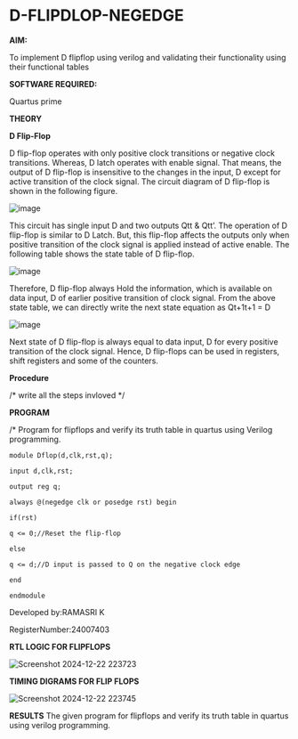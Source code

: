 # D-FLIPDLOP-NEGEDGE

**AIM:**

To implement  D flipflop using verilog and validating their functionality using their functional tables

**SOFTWARE REQUIRED:**

Quartus prime

**THEORY**

**D Flip-Flop**

D flip-flop operates with only positive clock transitions or negative clock transitions. Whereas, D latch operates with enable signal. That means, the output of D flip-flop is insensitive to the changes in the input, D except for active transition of the clock signal. The circuit diagram of D flip-flop is shown in the following figure.

![image](https://github.com/naavaneetha/D-FLIPDLOP-NEGEDGE/assets/154305477/48c81fe8-bc3f-40e7-95e2-519fc155ad51)

This circuit has single input D and two outputs Qtt & Qtt’. The operation of D flip-flop is similar to D Latch. But, this flip-flop affects the outputs only when positive transition of the clock signal is applied instead of active enable. The following table shows the state table of D flip-flop.

![image](https://github.com/naavaneetha/D-FLIPDLOP-NEGEDGE/assets/154305477/e5f3fda7-68ec-4a3a-a0a4-cf6f9cc4ab55)

Therefore, D flip-flop always Hold the information, which is available on data input, D of earlier positive transition of clock signal. From the above state table, we can directly write the next state equation as Qt+1t+1 = D

![image](https://github.com/naavaneetha/D-FLIPDLOP-NEGEDGE/assets/154305477/8592c0d8-2917-4142-91b9-d6c30dd891d2)

Next state of D flip-flop is always equal to data input, D for every positive transition of the clock signal. Hence, D flip-flops can be used in registers, shift registers and some of the counters.

**Procedure**

/* write all the steps invloved */

**PROGRAM**

/* Program for flipflops and verify its truth table in quartus using Verilog programming.

```
module Dflop(d,clk,rst,q);

input d,clk,rst;

output reg q;

always @(negedge clk or posedge rst) begin

if(rst)

q <= 0;//Reset the flip-flop

else

q <= d;//D input is passed to Q on the negative clock edge

end

endmodule
```

Developed by:RAMASRI K

RegisterNumber:24007403


**RTL LOGIC FOR FLIPFLOPS**

![Screenshot 2024-12-22 223723](https://github.com/user-attachments/assets/64b6fdc4-ab6d-4ca2-8386-4e83c49bad51)


**TIMING DIGRAMS FOR FLIP FLOPS**

![Screenshot 2024-12-22 223745](https://github.com/user-attachments/assets/3e6990ad-85fb-460e-bff6-908bdbc05292)



**RESULTS**
The given program for flipflops and verify its truth table in quartus using verilog programming.
